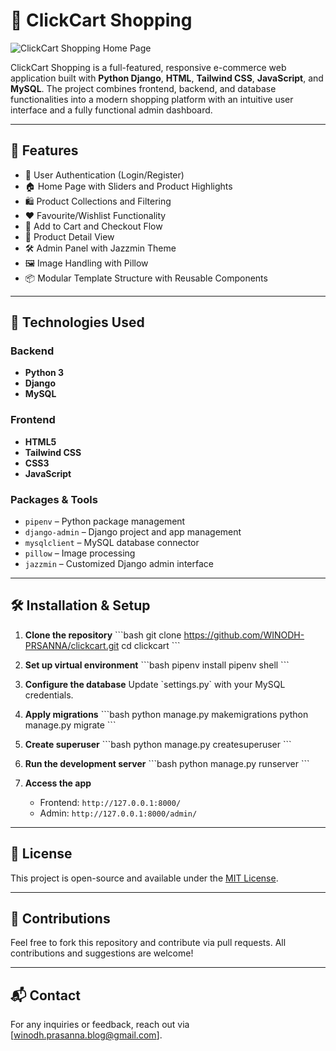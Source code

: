 # 🛒 ClickCart Shopping

![ClickCart Shopping Home Page](https://i.imgur.com/VpLeQPe.jpeg)

ClickCart Shopping is a full-featured, responsive e-commerce web application built with **Python Django**, **HTML**, **Tailwind CSS**, **JavaScript**, and **MySQL**. The project combines frontend, backend, and database functionalities into a modern shopping platform with an intuitive user interface and a fully functional admin dashboard.

---

## 🚀 Features

- 🔐 User Authentication (Login/Register)
- 🏠 Home Page with Sliders and Product Highlights
- 🛍️ Product Collections and Filtering
- ❤️ Favourite/Wishlist Functionality
- 🛒 Add to Cart and Checkout Flow
- 📄 Product Detail View
- 🛠️ Admin Panel with Jazzmin Theme
- 🖼️ Image Handling with Pillow
- 📦 Modular Template Structure with Reusable Components

---

## 🧰 Technologies Used

### Backend
- **Python 3**
- **Django**
- **MySQL**

### Frontend
- **HTML5**
- **Tailwind CSS**
- **CSS3**
- **JavaScript**

### Packages & Tools
- `pipenv` – Python package management
- `django-admin` – Django project and app management
- `mysqlclient` – MySQL database connector
- `pillow` – Image processing
- `jazzmin` – Customized Django admin interface

---

## 🛠️ Installation & Setup

1. **Clone the repository**
   \`\`\`bash
   git clone https://github.com/WINODH-PRSANNA/clickcart.git
   cd clickcart
   \`\`\`

2. **Set up virtual environment**
   \`\`\`bash
   pipenv install
   pipenv shell
   \`\`\`

3. **Configure the database**
   Update \`settings.py\` with your MySQL credentials.

4. **Apply migrations**
   \`\`\`bash
   python manage.py makemigrations
   python manage.py migrate
   \`\`\`

5. **Create superuser**
   \`\`\`bash
   python manage.py createsuperuser
   \`\`\`

6. **Run the development server**
   \`\`\`bash
   python manage.py runserver
   \`\`\`

7. **Access the app**
   - Frontend: `http://127.0.0.1:8000/`
   - Admin: `http://127.0.0.1:8000/admin/`

---

## 📄 License

This project is open-source and available under the [MIT License](LICENSE).

---

## 🤝 Contributions

Feel free to fork this repository and contribute via pull requests. All contributions and suggestions are welcome!

---

## 📬 Contact

For any inquiries or feedback, reach out via [winodh.prasanna.blog@gmail.com].
